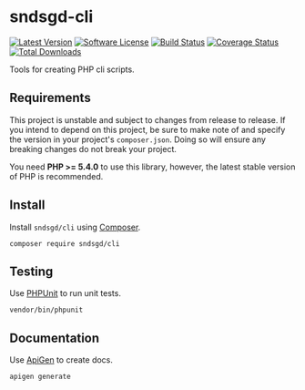 # sndsgd-cli

[![Latest Version](https://img.shields.io/github/release/sndsgd/sndsgd-cli.svg?style=flat-square)](https://github.com/sndsgd/sndsgd-cli/releases)
[![Software License](https://img.shields.io/badge/license-MIT-brightgreen.svg?style=flat-square)](https://github.com/sndsgd/sndsgd-cli/LICENSE)
[![Build Status](https://img.shields.io/travis/sndsgd/sndsgd-cli/master.svg?style=flat-square)](https://travis-ci.org/sndsgd/sndsgd-cli)
[![Coverage Status](https://img.shields.io/coveralls/sndsgd/sndsgd-cli.svg?style=flat-square)](https://coveralls.io/r/sndsgd/sndsgd-cli?branch=master)
[![Total Downloads](https://img.shields.io/packagist/dt/sndsgd/cli.svg?style=flat-square)](https://packagist.org/packages/sndsgd/cli)

Tools for creating PHP cli scripts.


## Requirements

This project is unstable and subject to changes from release to release. If you intend to depend on this project, be sure to make note of and specify the version in your project's `composer.json`. Doing so will ensure any breaking changes do not break your project.

You need **PHP >= 5.4.0** to use this library, however, the latest stable version of PHP is recommended.


## Install

Install `sndsgd/cli` using [Composer](https://getcomposer.org/).

```
composer require sndsgd/cli
```


## Testing

Use [PHPUnit](https://phpunit.de/) to run unit tests.

```
vendor/bin/phpunit
```


## Documentation

Use [ApiGen](http://apigen.org/) to create docs.

```
apigen generate
```
